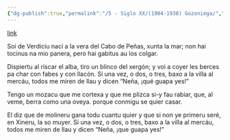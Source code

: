 ```yaml
---
{"dg-publish":true,"permalink":"/5 - Siglo XX/(1904-1938) Gozoniega/","tags":["#Siglo_20","central","Marcos_del_Torniello","escrito","Avilés","poema","canción"]}
---
```


[link](https://asturies.com/sites/default/files/escritores/marcos_torniello_gozoniega.txt)

Soi de Verdiciu
nací a la vera
del Cabo de Peñas,
xunta la mar;
non hai tocinus
na mio panera,
pero hai gabitus
au los colgar.

Dispiertu al riscar el alba,
tiro un blinco del xergón;
y voi a coyer les berces
pa char con fabes y con llacón.
Si una vez, o dos, o tres,
baxo  a la villa al mercáu,
todos me miren  de llau
y dicen “Neña, ¡qué guapa yes!”

Tengo un mozacu
que me cortexa
y que me plizca
si-y fau rabiar,
que, al veme, berra 
como una oveya.
porque  conmigu
se quier casar.

El diz que de molineru
gana todu cuantu quier
y que si non ye primeru
seré, en Xineru, la so muyer.
Si una vez, o dos, o tres,
baxo  a la villa al mercáu,
todos me miren de llau
y dicen “Neña, ¡que guapa yes!”